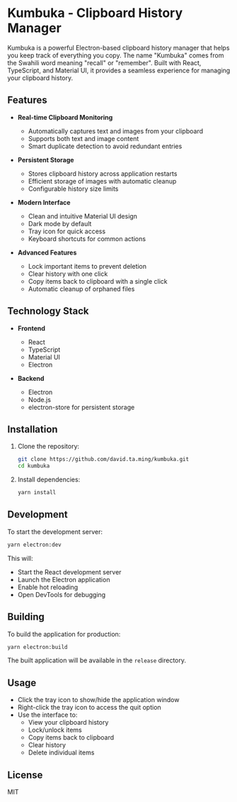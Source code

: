 # Kumbuka - Clipboard History Manager

Kumbuka is a powerful Electron-based clipboard history manager that helps you keep track of everything you copy. The name "Kumbuka" comes from the Swahili word meaning "recall" or "remember". Built with React, TypeScript, and Material UI, it provides a seamless experience for managing your clipboard history.

## Features

- **Real-time Clipboard Monitoring**
  - Automatically captures text and images from your clipboard
  - Supports both text and image content
  - Smart duplicate detection to avoid redundant entries

- **Persistent Storage**
  - Stores clipboard history across application restarts
  - Efficient storage of images with automatic cleanup
  - Configurable history size limits

- **Modern Interface**
  - Clean and intuitive Material UI design
  - Dark mode by default
  - Tray icon for quick access
  - Keyboard shortcuts for common actions

- **Advanced Features**
  - Lock important items to prevent deletion
  - Clear history with one click
  - Copy items back to clipboard with a single click
  - Automatic cleanup of orphaned files

## Technology Stack

- **Frontend**
  - React
  - TypeScript
  - Material UI
  - Electron

- **Backend**
  - Electron
  - Node.js
  - electron-store for persistent storage

## Installation

1. Clone the repository:
   ```bash
   git clone https://github.com/david.ta.ming/kumbuka.git
   cd kumbuka
   ```

2. Install dependencies:
   ```bash
   yarn install
   ```

## Development

To start the development server:

```bash
yarn electron:dev
```

This will:
- Start the React development server
- Launch the Electron application
- Enable hot reloading
- Open DevTools for debugging

## Building

To build the application for production:

```bash
yarn electron:build
```

The built application will be available in the `release` directory.

## Usage

- Click the tray icon to show/hide the application window
- Right-click the tray icon to access the quit option
- Use the interface to:
  - View your clipboard history
  - Lock/unlock items
  - Copy items back to clipboard
  - Clear history
  - Delete individual items

## License

MIT 